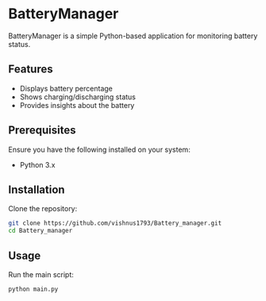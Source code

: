 # BatteryManager

BatteryManager is a simple Python-based application for monitoring battery status.

## Features

- Displays battery percentage
- Shows charging/discharging status
- Provides insights about the battery

## Prerequisites

Ensure you have the following installed on your system:

- Python 3.x

## Installation

Clone the repository:

```sh
git clone https://github.com/vishnus1793/Battery_manager.git
cd Battery_manager
```

## Usage

Run the main script:

```sh
python main.py
```



